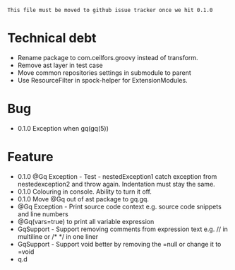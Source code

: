 ```
This file must be moved to github issue tracker once we hit 0.1.0
```

# Technical debt
- Rename package to com.ceilfors.groovy instead of transform.
- Remove ast layer in test case
- Move common repositories settings in submodule to parent
- Use ResourceFilter in spock-helper for ExtensionModules.

# Bug 
- 0.1.0 Exception when gq(gq(5))

# Feature
- 0.1.0 @Gq Exception - Test - nestedException1 catch exception from nestedexception2 and throw again. Indentation must stay the same.
- 0.1.0 Colouring in console. Ability to turn it off.
- 0.1.0 Move @Gq out of ast package to gq.gq.
- @Gq Exception - Print source code context e.g. source code snippets and line numbers
- @Gq(vars=true) to print all variable expression
- GqSupport - Support removing comments from expression text e.g. // in multiline or /* */ in one liner
- GqSupport - Support void better by removing the =null or change it to =void
- q.d